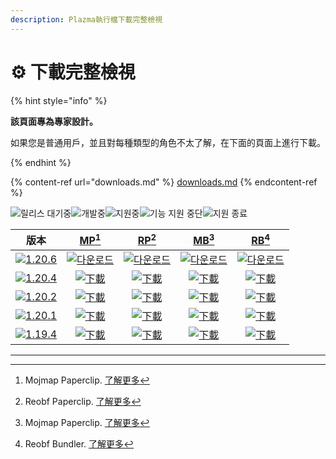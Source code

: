 ```yaml
---
description: Plazma執行檔下載完整檢視
---
```


# ⚙️ 下載完整檢視

{% hint style="info" %}

**該頁面專為專家設計。**

如果您是普通用戶，並且對每種類型的角色不太了解，在下面的頁面上進行下載。

{% endhint %}

{% content-ref url="downloads.md" %}
[downloads.md](downloads.md)
{% endcontent-ref %}

[wtr]: https://badge.plazmamc.org/0/릴리스%20대기중

![릴리스 대기중][wtr]![개발중](https://badge.plazmamc.org/1/개발중)![지원중](https://badge.plazmamc.org/2/지원중)![기능 지원 중단](https://badge.plazmamc.org/6/기능%20지원%20중단)![지원 종료](https://badge.plazmamc.org/4/지원%20종료)

|                                         版本                                        |                          [MP](#user-content-fn-1)[^1]                          |                          [RP](#user-content-fn-2)[^2]                          |                          [MB](#user-content-fn-3)[^3]                          |                          [RB](#user-content-fn-4)[^4]                          |
| :-------------------------------------------------------------------------------: | :----------------------------------------------------------------------------: | :----------------------------------------------------------------------------: | :----------------------------------------------------------------------------: | :----------------------------------------------------------------------------: |
| [![1.20.6](https://badge.plazmamc.org/1/1.20.6)](https://git.plazmamc.org/1.20.6) | [![다운로드](https://badge.plazmamc.org/1/다운로드)](https://dl.plazmamc.org/1.20.6/0) | [![다운로드](https://badge.plazmamc.org/1/다운로드)](https://dl.plazmamc.org/1.20.6/1) | [![다운로드](https://badge.plazmamc.org/1/다운로드)](https://dl.plazmamc.org/1.20.6/2) | [![다운로드](https://badge.plazmamc.org/1/다운로드)](https://dl.plazmamc.org/1.20.6/3) |
| [![1.20.4](https://badge.plazmamc.org/2/1.20.4)](https://git.plazmamc.org/1.20.4) |   [![下載](https://badge.plazmamc.org/1/下載)](https://dl.plazmamc.org/1.20.4/0)   |   [![下載](https://badge.plazmamc.org/1/下載)](https://dl.plazmamc.org/1.20.4/1)   |   [![下載](https://badge.plazmamc.org/1/下載)](https://dl.plazmamc.org/1.20.4/2)   |   [![下載](https://badge.plazmamc.org/1/下載)](https://dl.plazmamc.org/1.20.4/3)   |
| [![1.20.2](https://badge.plazmamc.org/4/1.20.2)](https://git.plazmamc.org/1.20.2) |   [![下載](https://badge.plazmamc.org/1/下載)](https://dl.plazmamc.org/1.20.2/0)   |   [![下載](https://badge.plazmamc.org/1/下載)](https://dl.plazmamc.org/1.20.2/1)   |   [![下載](https://badge.plazmamc.org/1/下載)](https://dl.plazmamc.org/1.20.2/2)   |   [![下載](https://badge.plazmamc.org/1/下載)](https://dl.plazmamc.org/1.20.2/3)   |
| [![1.20.1](https://badge.plazmamc.org/4/1.20.1)](https://git.plazmamc.org/1.20.1) |   [![下載](https://badge.plazmamc.org/1/下載)](https://dl.plazmamc.org/1.20.1/0)   |   [![下載](https://badge.plazmamc.org/1/下載)](https://dl.plazmamc.org/1.20.1/1)   |   [![下載](https://badge.plazmamc.org/1/下載)](https://dl.plazmamc.org/1.20.1/2)   |   [![下載](https://badge.plazmamc.org/1/下載)](https://dl.plazmamc.org/1.20.1/3)   |
| [![1.19.4](https://badge.plazmamc.org/4/1.19.4)](https://git.plazmamc.org/1.19.4) |   [![下載](https://badge.plazmamc.org/1/下載)](https://dl.plazmamc.org/1.19.4/0)   |   [![下載](https://badge.plazmamc.org/1/下載)](https://dl.plazmamc.org/1.19.4/1)   |   [![下載](https://badge.plazmamc.org/1/下載)](https://dl.plazmamc.org/1.19.4/2)   |   [![下載](https://badge.plazmamc.org/1/下載)](https://dl.plazmamc.org/1.19.4/3)   |

***

[^1]: Mojmap Paperclip. [了解更多](../administration/getting-started#id-2)

[^2]: Reobf Paperclip. [了解更多](../administration/getting-started#id-2)

[^3]: Mojmap Paperclip. [了解更多](../administration/getting-started#id-2)

[^4]: Reobf Bundler. [了解更多](../administration/getting-started#id-2)
